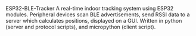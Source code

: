 ESP32-BLE-Tracker
A real-time indoor tracking system using ESP32 modules. Peripheral devices scan BLE advertisements, send RSSI data to a server which calculates positions, displayed on a GUI. Written in python (server and protocol scripts), and micropython (client script).